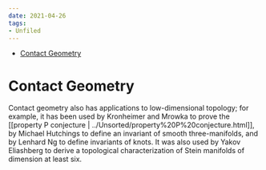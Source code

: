 ```yaml
---
date: 2021-04-26
tags:
- Unfiled
---
```


-   [Contact Geometry](#contact-geometry)














# Contact Geometry

Contact geometry also has applications to low-dimensional topology; for example, it has been used by Kronheimer and Mrowka to prove the [[property P conjecture | ../Unsorted/property%20P%20conjecture.html]], by Michael Hutchings to define an invariant of smooth three-manifolds, and by Lenhard Ng to define invariants of knots. It was also used by Yakov Eliashberg to derive a topological characterization of Stein manifolds of dimension at least six.
